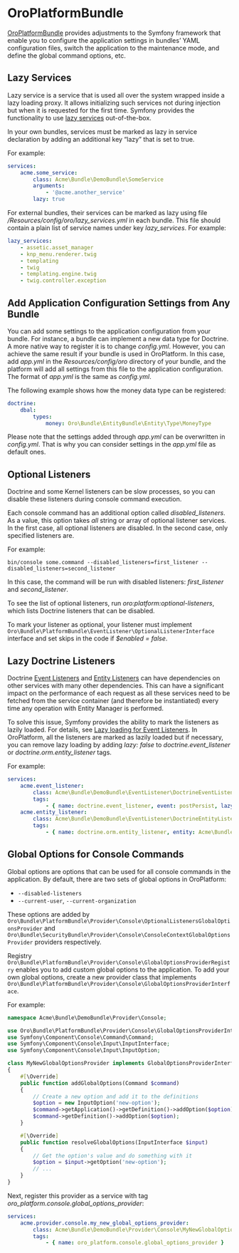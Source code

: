 <a id="bundle-docs-platform-platform-bundle"></a>

# OroPlatformBundle

<a href="https://github.com/oroinc/platform/tree/6.1/src/Oro/Bundle/PlatformBundle" target="_blank">OroPlatformBundle</a> provides adjustments to the Symfony framework that enable you to configure the application settings in bundles’ YAML configuration files, switch the application to the maintenance mode, and define the global command options, etc.

## Lazy Services

Lazy service is a service that is used all over the system wrapped inside a lazy loading proxy. It allows initializing such services not during injection but when it is requested for the first time. Symfony provides the functionality to use <a href="https://symfony.com/doc/6.4/service_container/lazy_services.html" target="_blank">lazy services</a> out-of-the-box.

In your own bundles, services must be marked as lazy in service declaration by adding an additional key “lazy” that is set to true.

For example:

```yaml
services:
    acme.some_service:
        class: Acme\Bundle\DemoBundle\SomeService
        arguments:
            - '@acme.another_service'
        lazy: true
```

For external bundles, their services can be marked as lazy using file  */Resources/config/oro/lazy_services.yml* in each
bundle. This file should contain a plain list of service names under key *lazy_services*. For example:

```yaml
lazy_services:
    - assetic.asset_manager
    - knp_menu.renderer.twig
    - templating
    - twig
    - templating.engine.twig
    - twig.controller.exception
```

<a id="bundle-docs-platform-platform-bundle-add-config-settings"></a>

## Add Application Configuration Settings from Any Bundle

You can add some settings to the application configuration from your bundle. For instance, a bundle can implement a new data type for Doctrine. A more native way to register it is to change *config.yml*. However, you can achieve the same result if your bundle is used in OroPlatform. In this case, add *app.yml* in the *Resources/config/oro* directory of your bundle, and the platform will add all settings from this file to the application configuration. The format of *app.yml* is the same as *config.yml*.

The following example shows how the money data type can be registered:

```yaml
doctrine:
    dbal:
        types:
            money: Oro\Bundle\EntityBundle\Entity\Type\MoneyType
```

Please note that the settings added through *app.yml* can be overwritten in *config.yml*. That is why you can consider settings in the *app.yml* file as default ones.

## Optional Listeners

Doctrine and some Kernel listeners can be slow processes, so you can disable these listeners during console command execution.

Each console command has an additional option called *disabled_listeners*. As a value, this option takes *all* string or array of optional listener services. In the first case, all optional listeners are disabled. In the second case, only specified listeners are.

For example:

```none
bin/console some.command --disabled_listeners=first_listener --disabled_listeners=second_listener
```

In this case, the command will be run with disabled listeners: *first_listener* and *second_listener*.

To see the list of optional listeners, run *oro:platform:optional-listeners*, which lists Doctrine listeners that can be disabled.

To mark your listener as optional, your listener must implement `Oro\Bundle\PlatformBundle\EventListener\OptionalListenerInterface` interface and set skips in the code if  *$enabled = false*.

## Lazy Doctrine Listeners

Doctrine <a href="https://symfony.com/doc/current/doctrine/events.html" target="_blank">Event Listeners</a> and <a href="https://symfony.com/bundles/DoctrineBundle/current/entity-listeners.html" target="_blank">Entity Listeners</a> can have dependencies on other services with many other dependencies. This can have a significant impact on the
performance of each request as all these services need to be fetched from the service container (and therefore be instantiated) every time any operation with Entity Manager is performed.

To solve this issue, Symfony provides the ability to mark the listeners as lazily loaded. For details, see <a href="https://symfony.com/doc/current/doctrine/events.html#lazy-loading-for-event-listeners" target="_blank">Lazy loading for Event Listeners</a>. In OroPlatform, all the listeners are marked as lazily loaded but if necessary, you can remove lazy loading by adding *lazy: false* to *doctrine.event_listener* or *doctrine.orm.entity_listener* tags.

For example:

```yaml
services:
    acme.event_listener:
        class: Acme\Bundle\DemoBundle\EventListener\DoctrineEventListener
        tags:
            - { name: doctrine.event_listener, event: postPersist, lazy: false }
    acme.entity_listener:
        class: Acme\Bundle\DemoBundle\EventListener\DoctrineEntityListener
        tags:
            - { name: doctrine.orm.entity_listener, entity: Acme\Bundle\DemoBundle\Entity\MyEntity, event: postPersist, lazy: false }
```

## Global Options for Console Commands

Global options are options that can be used for all console commands in the application.
By default, there are two sets of global options in OroPlatform:

* `--disabled-listeners`
* `--current-user`, `--current-organization`

These options are added by `Oro\Bundle\PlatformBundle\Provider\Console\OptionalListenersGlobalOptionsProvider` and `Oro\Bundle\SecurityBundle\Provider\Console\ConsoleContextGlobalOptionsProvider` providers respectively.

Registry `Oro\Bundle\PlatformBundle\Provider\Console\GlobalOptionsProviderRegistry` enables you to add custom global options to the application.
To add your own global options, create a new provider class that implements `Oro\Bundle\PlatformBundle\Provider\Console\GlobalOptionsProviderInterface`.

For example:

```php
namespace Acme\Bundle\DemoBundle\Provider\Console;

use Oro\Bundle\PlatformBundle\Provider\Console\GlobalOptionsProviderInterface;
use Symfony\Component\Console\Command\Command;
use Symfony\Component\Console\Input\InputInterface;
use Symfony\Component\Console\Input\InputOption;

class MyNewGlobalOptionsProvider implements GlobalOptionsProviderInterface
{
    #[\Override]
    public function addGlobalOptions(Command $command)
    {
        // Create a new option and add it to the definitions
        $option = new InputOption('new-option');
        $command->getApplication()->getDefinition()->addOption($option);
        $command->getDefinition()->addOption($option);
    }

    #[\Override]
    public function resolveGlobalOptions(InputInterface $input)
    {
        // Get the option's value and do something with it
        $option = $input->getOption('new-option');
        // ...
    }
}
```

Next, register this provider as a service with tag *oro_platform.console.global_options_provider*:

```yaml
services:
    acme.provider.console.my_new_global_options_provider:
        class: Acme\Bundle\DemoBundle\Provider\Console\MyNewGlobalOptionsProvider
        tags:
            - { name: oro_platform.console.global_options_provider }
```

<!-- Frontend -->
